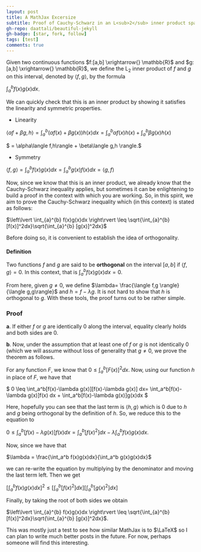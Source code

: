 ```yaml
---
layout: post
title: A MathJax Excersize
subtitle: Proof of Cauchy-Schwarz in an L<sub>2</sub> inner product space.
gh-repo: daattali/beautiful-jekyll
gh-badge: [star, fork, follow]
tags: [test]
comments: true
---
```


Given two continuous functions $f:[a,b] \xrightarrow{} \mathbb{R}$ and $g:[a,b]  \xrightarrow{} \mathbb{R}$, we define the L<sub>2</sub> inner product of _f_ and _g_ on this interval, denoted by $\langle f,g\rangle$, by the formula

 $\int_{a}^{b} f(x)g(x)dx$. 
 
 We can quickly check that this is an inner product by showing it satisfies the linearity and symmetric properties.
 
 - Linearity
 
 $\langle \alpha f + \beta g, h\rangle = \int_a^b (\alpha f(x) + \beta g(x)) h(x) dx = \int_a^b\alpha f(x)h(x) + \int_a^b \beta g(x)h(x)$

$ = \alpha\langle f,h\rangle + \beta\langle g,h \rangle.$

- Symmetry

$\langle f,g\rangle =\int_a^b f(x)g(x)dx = \int_a^b g(x)f(x)dx= \langle g,f\rangle$

Now, since we know that this is an inner product, we already know that the Cauchy-Schwarz inequality applies, but sometimes it can be enlightening to build a proof in the context with which you are working. So, in this spirit, we aim to prove the Cauchy-Schwarz inequality which (in this context) is stated as follows: 

$\left\lvert \int_{a}^{b} f(x)g(x)dx \right\rvert \leq \sqrt{\int_{a}^{b} [f(x)]^2dx}\sqrt{\int_{a}^{b} [g(x)]^2dx}$

Before doing so, it is convenient to establish the idea of orthogonality.

#### Definition

Two functions _f_ and _g_ are said to be **orthogonal** on the interval $[a,b]$ if $\langle f, g \rangle = 0$. In this context, that is $\int_a^b f(x)g(x)dx=0$.

From here, given $g \not= 0$, we define $\lambda= \frac{\langle f,g \rangle}{\langle g,g\rangle}$ and $h= f-\lambda g$. It is not hard to show that _h_ is orthogonal to _g_. With these tools, the proof turns out to be rather simple. 


### Proof
**a**. If either _f_ or _g_ are identically 0 along the interval, equality clearly holds and both sides are 0. 

**b**. Now, under the assumption that at least one of _f_ or _g_ is not identically 0 (which we will assume without loss of generality that $g \not= 0$, we prove the theorem as follows. 

For any function _F_, we know that $0 \leq \int_a^b[F(x)]^2dx$. Now, using our function _h_ in place of _F_, we have that 

$ 0 \leq \int_a^b[f(x)-\lambda g(x)][f(x)-\lambda g(x)] dx= \int_a^b[f(x)-\lambda g(x)]f(x) dx + \int_a^b[f(x)-\lambda g(x)]g(x)dx $

Here, hopefully you can see that the last term is $\langle h,g \rangle$ which is 0 due to _h_ and _g_ being orthogonal by the definition of _h_. So, we reduce this to the equation to

$0 \leq \int_a^b[f(x)-\lambda g(x)]f(x) dx = \int_a^b[f(x)^2]dx -\lambda \int_a^b f(x)g(x)dx$.

Now, since we have that 

$\lambda = \frac{\int_a^b f(x)g(x)dx}{\int_a^b g(x)g(x)dx}$

we can re-write the equation by multiplying by the denominator and moving the last term left. Then we get

$[\int_a^b f(x)g(x)dx]^2 \leq [\int_a^b[f(x)^2]dx] [\int_a^b[g(x)^2]dx ]$

Finally, by taking the root of both sides we obtain 

$\left\lvert \int_{a}^{b} f(x)g(x)dx \right\rvert \leq \sqrt{\int_{a}^{b} [f(x)]^2dx}\sqrt{\int_{a}^{b} [g(x)]^2dx}$.

This was mostly just a test to see how similar MathJax is to $\LaTeX$ so I can plan to write much better posts in the future. For now, perhaps someone will find this interesting.
